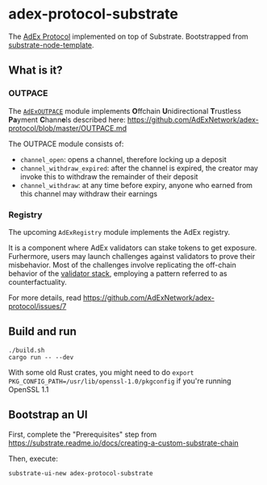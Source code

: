 # adex-protocol-substrate

The [AdEx Protocol](https://github.com/AdExNetwork/adex-protocol) implemented on top of Substrate. Bootstrapped from [substrate-node-template](https://github.com/paritytech/substrate-node-template).


## What is it?

### OUTPACE

The [`AdExOUTPACE`](https://github.com/AdExNetwork/adex-protocol-substrate/tree/rebase/runtime/src/adex_outpace) module implements **O**ffchain **U**nidirectional **T**rustless **Pa**yment **C**hann**e**ls described here: https://github.com/AdExNetwork/adex-protocol/blob/master/OUTPACE.md

The OUTPACE module consists of:

* `channel_open`: opens a channel, therefore locking up a deposit
* `channel_withdraw_expired`: after the channel is expired, the creator may invoke this to withdraw the remainder of their deposit
* `channel_withdraw`: at any time before expiry, anyone who earned from this channel may withdraw their earnings

### Registry

The upcoming `AdExRegistry` module implements the AdEx registry.

It is a component where AdEx validators can stake tokens to get exposure. Furhermore, users may launch challenges against validators to prove their misbehavior. Most of the challenges involve replicating the off-chain behavior of the [validator stack](https://github.com/adexnetwork/adex-validator-stack-js), employing a pattern referred to as counterfactuality.

For more details, read https://github.com/AdExNetwork/adex-protocol/issues/7

## Build and run

```
./build.sh
cargo run -- --dev
```

With some old Rust crates, you might need to do `export PKG_CONFIG_PATH=/usr/lib/openssl-1.0/pkgconfig` if you're running OpenSSL 1.1


## Bootstrap an UI

First, complete the "Prerequisites" step from https://substrate.readme.io/docs/creating-a-custom-substrate-chain

Then, execute:

```
substrate-ui-new adex-protocol-substrate
```
